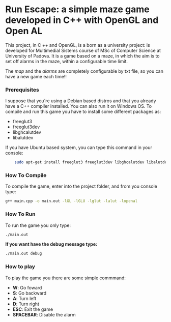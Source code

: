 Run Escape: a simple maze game developed in C++ with OpenGL and Open AL
=======================================================================

This project, in C ++ and OpenGL, is a born as a university project: is developed for Multimedial Sistems course of MSc of Computer Science at University of Padova.
It is a game based on a maze, in which the aim is to set off alarms in the maze, within a configurable time limit.

The *map* and the *alarms* are completely configurable by txt file, so you can have a new game each time!!


### Prerequisites

I suppose that you're using a Debian based distros and that you already have a C++ compiler installed. You can also run it on Windows OS.
To compile and run this game you have to install some different packages as:
- freeglut3​
- freeglut3­dev
- libghc­alut­dev ​
- libalut­dev

If you have Ubuntu based system, you can type this command in your console:
```bash
    sudo apt-get install freeglut3​ freeglut3­dev libghc­alut­dev ​libalut­dev
```
 
### How To Compile

To compile the game, enter into the project folder, and from you console type:
```bash
g++ main.cpp -o main.out -lGL -lGLU -lglut -lalut -lopenal

```

### How To Run
To run the game you only type:
```bash
./main.out
```

**If you want have the debug message type:**
```bash
./main.out debug
```

### How to play

To play the game you there are some simple commmand:

+ **W**: Go foward
+ **S**: Go backward
+ **A**: Turn left
+ **D**: Turn right
+ **ESC**: Exit the game
+ **SPACEBAR**: Disable the alarm

